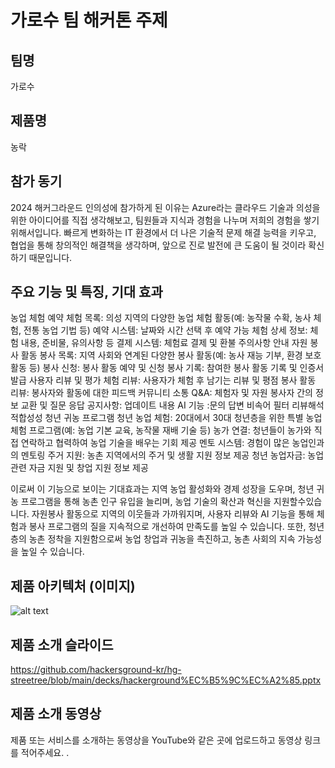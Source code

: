 # 가로수 팀 해커톤 주제

## 팀명

가로수

## 제품명

농락

## 참가 동기

2024 해커그라운드 인의성에 참가하게 된 이유는 Azure라는 클라우드 기술과 의성을 위한 아이디어를 직접 생각해보고, 팀원들과 지식과 경험을 나누며 저희의 경험을 쌓기 위해서입니다. 빠르게 변화하는 IT 환경에서 더 나은 기술적 문제 해결 능력을 키우고, 협업을 통해 창의적인 해결책을 생각하며, 앞으로 진로 발전에 큰 도움이 될 것이라 확신하기 때문입니다.

## 주요 기능 및 특징, 기대 효과

농업 체험 예약
체험 목록: 의성 지역의 다양한 농업 체험 활동(예: 농작물 수확, 농사 체험, 전통 농업 기법 등)
예약 시스템: 날짜와 시간 선택 후 예약 가능
체험 상세 정보: 체험 내용, 준비물, 유의사항 등
결제 시스템: 체험료 결제 및 환불 주의사항 안내
자원 봉사 활동
봉사 목록: 지역 사회와 연계된 다양한 봉사 활동(예: 농사 재능 기부, 환경 보호 활동 등)
봉사 신청: 봉사 활동 예약 및 신청
봉사 기록: 참여한 봉사 활동 기록 및 인증서 발급
사용자 리뷰 및 평가
체험 리뷰: 사용자가 체험 후 남기는 리뷰 및 평점
봉사 활동 리뷰: 봉사자와 활동에 대한 피드백
커뮤니티 소통
Q&A: 체험자 및 자원 봉사자 간의 정보 교환 및 질문 응답
공지사항: 업데이트 내용
AI 기능 :문의 답변
        비속어 필터
        리뷰해석
        적합성성
청년 귀농 프로그램
청년 농업 체험: 20대에서 30대 청년층을 위한 특별 농업 체험 프로그램(예: 농업 기본 교육, 농작물 재배 기술 등)
농가 연결: 청년들이 농가와 직접 연락하고 협력하여 농업 기술을 배우는 기회 제공
멘토 시스템: 경험이 많은 농업인과의 멘토링
주거 지원: 농촌 지역에서의 주거 및 생활 지원 정보 제공
청년 농업자금: 농업 관련 자금 지원 및 창업 지원 정보 제공

이로써 이 기능으로 보이는 기대효과는 지역 농업 활성화와 경제 성장을 도우며, 청년 귀농 프로그램을 통해 농촌 인구 유입을 늘리며, 농업 기술의 확산과 혁신을 지원할수있습니다. 자원봉사 활동으로 지역의 이웃들과 가까워지며, 사용자 리뷰와 AI 기능을 통해 체험과 봉사 프로그램의 질을 지속적으로 개선하여 만족도를 높일 수 있습니다. 또한, 청년층의 농촌 정착을 지원함으로써 농업 창업과 귀농을 촉진하고, 농촌 사회의 지속 가능성을 높일 수 있습니다.



## 제품 아키텍처 (이미지)

![alt text](images/arci최종.png)

## 제품 소개 슬라이드

https://github.com/hackersground-kr/hg-streetree/blob/main/decks/hackerground%EC%B5%9C%EC%A2%85.pptx

## 제품 소개 동영상

제품 또는 서비스를 소개하는 동영상을 YouTube와 같은 곳에 업로드하고 동영상 링크를 적어주세요.
.
